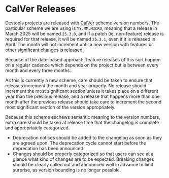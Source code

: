 # CalVer Releases

Devtools projects are released with [CalVer](https://calver.org/) scheme version numbers.
The particular scheme we are using is `YY.MM.MICRO`, meaning that a release in
March 2025 will be named `25.3.0`, and if a patch (ie, non-feature) release is
required for that release, it will be named `25.3.1`, even if it is released in
April. The month will not increment until a new version with features or other
significant changes is released.

Because of the date-based approach, feature releases of this sort happen on a
regular cadence which depends on the project but is between every month and
every three months.

As this is currently a new scheme, care should be taken to ensure that releases
increment the month and year properly. No release should increment the most
significant section unless it takes place on a different year than the previous
release, and a release that happens more than one month after the previous release
should take care to increment the second most significant section of the version
appropriately.

Because this scheme eschews semantic meaning to the version numbers, extra care
should be taken at release time that the changelog is complete and appropriately
categorized.

- Deprecation notices should be added to the changelog as soon as they are
  agreed upon. The deprecation cycle cannot start before the deprecation has
  been announced.
- Changes should be properly categorized so that users can see at a glance what
  kind of changes are to be expected. Breaking changes should be clearly called
  out and announced well in advance to limit surprise, as version bounding is no
  longer possible.
